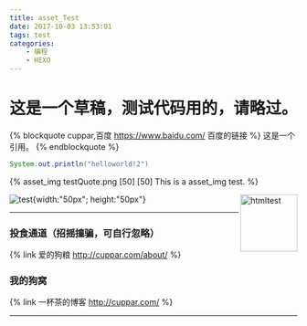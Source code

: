 ```yaml
---
title: asset_Test
date: 2017-10-03 13:53:01
tags: test
categories:
	- 编程
	- HEXO
---
```

# 这是一个草稿，测试代码用的，请略过。
{% blockquote cuppar,百度 https://www.baidu.com/ 百度的链接 %}
这是一个引用。
{% endblockquote %}

``` java javahelloworld https://baidu.com/ 百度
System.out.println("helloworld!2")
```

{% asset_img testQuote.png [50] [50] This is a asset_img test. %}

![test](testQuote.png){width:"50px"; height:"50px"}
<img src="testQuote.png" width="100px" height="100px" alt="htmltest" align=right />

___
### 投食通道（招摇撞骗，可自行忽略） ###
{% link 爱的狗粮 http://cuppar.com/about/ %}
### 我的狗窝 ###
{% link 一杯茶的博客 http://cuppar.com/ %}
___